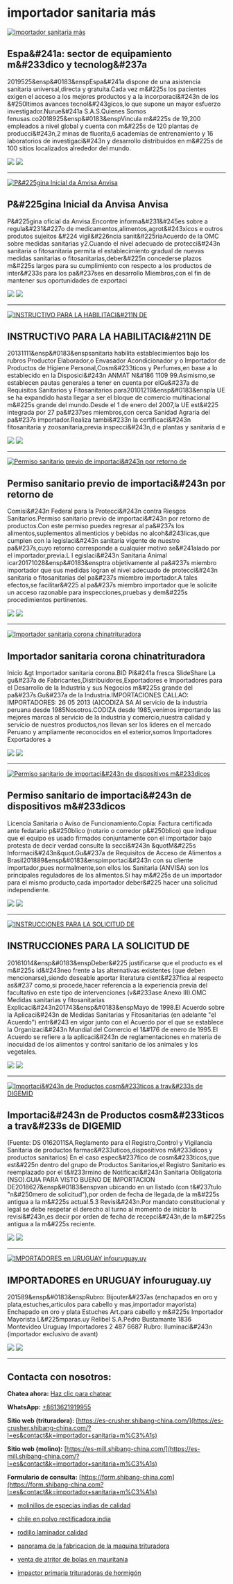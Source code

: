 # importador sanitaria más

<a href="https://swt.shibang-china.com/?l=es&img&k=importador+sanitaria+m%C3%A1s" target="_blank">![importador sanitaria más](http://static.shibang-china.com/all-800x300/962.jpg)</a>

## Espa&#241a: sector de equipamiento m&#233dico y tecnolog&#237a
2019525&ensp&#0183&enspEspa&#241a dispone de una asistencia sanitaria universal,directa y gratuita.Cada vez m&#225s los pacientes exigen el acceso a los mejores productos y a la incorporaci&#243n de los &#250ltimos avances tecnol&#243gicos,lo que supone un mayor esfuerzo investigador.Nurue&#241a S.A.S.Quienes Somos fenusas.co2018925&ensp&#0183&enspVincula m&#225s de 19,200 empleados a nivel global y cuenta con m&#225s de 120 plantas de producci&#243n,2 minas de fluorita,6 academias de entrenamiento y 16 laboratorios de investigaci&#243n y desarrollo distribuidos en m&#225s de 100 sitios localizados alrededor del mundo.


<a href="https://whatsapp.shibangsoft.com/WhatsApp.php" target="_blank" title="WhatsApp">![](http://static.shibang-china.com/icon/whatsapp.png)</a> <a href="https://swt.shibang-china.com/?l=es&icon&k=importador+sanitaria+m%C3%A1s" target="_blank">![](http://static.shibang-china.com/icon/chat-es.png)</a>

---

<a href="https://swt.shibang-china.com/?l=es&img&k=importador+sanitaria+m%C3%A1s" target="_blank">![P&#225gina Inicial da Anvisa Anvisa](http://static.shibang-china.com/all-800x300/419.jpg)</a>

## P&#225gina Inicial da Anvisa Anvisa
P&#225gina oficial da Anvisa.Encontre informa&#231&#245es sobre a regula&#231&#227o de medicamentos,alimentos,agrot&#243xicos e outros produtos sujeitos &#224 vigil&#226ncia sanit&#225riaAcuerdo de la OMC sobre medidas sanitarias y2.Cuando el nivel adecuado de protecci&#243n sanitaria o fitosanitaria permita el establecimiento gradual de nuevas medidas sanitarias o fitosanitarias,deber&#225n concederse plazos m&#225s largos para su cumplimiento con respecto a los productos de inter&#233s para los pa&#237ses en desarrollo Miembros,con el fin de mantener sus oportunidades de exportaci


<a href="https://whatsapp.shibangsoft.com/WhatsApp.php" target="_blank" title="WhatsApp">![](http://static.shibang-china.com/icon/whatsapp.png)</a> <a href="https://swt.shibang-china.com/?l=es&icon&k=importador+sanitaria+m%C3%A1s" target="_blank">![](http://static.shibang-china.com/icon/chat-es.png)</a>

---

<a href="https://swt.shibang-china.com/?l=es&img&k=importador+sanitaria+m%C3%A1s" target="_blank">![INSTRUCTIVO PARA LA HABILITACI&#211N DE](http://static.shibang-china.com/all-800x300/1261.jpg)</a>

## INSTRUCTIVO PARA LA HABILITACI&#211N DE
20131111&ensp&#0183&enspsanitaria habilita establecimientos bajo los rubros Productor Elaborador,o Envasador Acondicionador y o Importador de Productos de Higiene Personal,Cosm&#233ticos y Perfumes,en base a lo establecido en la Disposici&#243n ANMAT N&#186 1109 99.Asimismo,se establecen pautas generales a tener en cuenta por elGu&#237a de Requisitos Sanitarios y Fitosanitarios para20101219&ensp&#0183&enspla UE se ha expandido hasta llegar a ser el bloque de comercio multinacional m&#225s grande del mundo.Desde el 1 de enero del 2007,la UE est&#225 integrada por 27 pa&#237ses miembros,con cerca Sanidad Agraria del pa&#237s importador.Realiza tambi&#233n la certificaci&#243n fitosanitaria y zoosanitaria,previa inspecci&#243n,d e plantas y sanitaria d e


<a href="https://whatsapp.shibangsoft.com/WhatsApp.php" target="_blank" title="WhatsApp">![](http://static.shibang-china.com/icon/whatsapp.png)</a> <a href="https://swt.shibang-china.com/?l=es&icon&k=importador+sanitaria+m%C3%A1s" target="_blank">![](http://static.shibang-china.com/icon/chat-es.png)</a>

---

<a href="https://swt.shibang-china.com/?l=es&img&k=importador+sanitaria+m%C3%A1s" target="_blank">![Permiso sanitario previo de importaci&#243n por retorno de](http://static.shibang-china.com/all-800x300/610.jpg)</a>

## Permiso sanitario previo de importaci&#243n por retorno de
Comisi&#243n Federal para la Protecci&#243n contra Riesgos Sanitarios.Permiso sanitario previo de importaci&#243n por retorno de productos.Con este permiso puedes regresar al pa&#237s los alimentos,suplementos alimenticios y bebidas no alcoh&#243licas,que cumplen con la legislaci&#243n sanitaria vigente de nuestro pa&#237s,cuyo retorno corresponde a cualquier motivo se&#241alado por el importador,previa.L I egislaci&#243n Sanitaria Animal icar20171028&ensp&#0183&ensptra objetivamente al pa&#237s miembro importador que sus medidas logran el nivel adecuado de protecci&#243n sanitaria o fitosanitarias del pa&#237s miembro importador.A tales efectos,se facilitar&#225 al pa&#237s miembro importador que le solicite un acceso razonable para inspecciones,pruebas y dem&#225s procedimientos pertinentes.


<a href="https://whatsapp.shibangsoft.com/WhatsApp.php" target="_blank" title="WhatsApp">![](http://static.shibang-china.com/icon/whatsapp.png)</a> <a href="https://swt.shibang-china.com/?l=es&icon&k=importador+sanitaria+m%C3%A1s" target="_blank">![](http://static.shibang-china.com/icon/chat-es.png)</a>

---

<a href="https://swt.shibang-china.com/?l=es&img&k=importador+sanitaria+m%C3%A1s" target="_blank">![Importador sanitaria corona chinatrituradora](http://static.shibang-china.com/all-800x300/1349.jpg)</a>

## Importador sanitaria corona chinatrituradora
Inicio &gt Importador sanitaria corona.BID Pi&#241a fresca SlideShare La gu&#237a de Fabricantes,Distribuidores,Exportadores e Importadores para el Desarrollo de la Industria y sus Negocios m&#225s grande del pa&#237s.Gu&#237a de la Industria.IMPORTACIONES CALLAO: IMPORTADORES: 26 05 2013 (A)CODIZA SA Al servicio de la industria peruana desde 1985Nosotros.CODIZA desde 1985,venimos importando las mejores marcas al servicio de la industria y comercio,nuestra calidad y servicio de nuestros productos,nos llevan ser los lideres en el mercado Peruano y ampliamente reconocidos en el exterior,somos Importadores Exportadores a


<a href="https://whatsapp.shibangsoft.com/WhatsApp.php" target="_blank" title="WhatsApp">![](http://static.shibang-china.com/icon/whatsapp.png)</a> <a href="https://swt.shibang-china.com/?l=es&icon&k=importador+sanitaria+m%C3%A1s" target="_blank">![](http://static.shibang-china.com/icon/chat-es.png)</a>

---

<a href="https://swt.shibang-china.com/?l=es&img&k=importador+sanitaria+m%C3%A1s" target="_blank">![Permiso sanitario de importaci&#243n de dispositivos m&#233dicos](http://static.shibang-china.com/all-800x300/907.jpg)</a>

## Permiso sanitario de importaci&#243n de dispositivos m&#233dicos
Licencia Sanitaria o Aviso de Funcionamiento.Copia: Factura certificada ante fedatario p&#250blico (notario o corredor p&#250blico) que indique que el equipo es usado firmados conjuntamente con el importador bajo protesta de decir verdad consulte la secci&#243n &quotM&#225s Informaci&#243n&quot.Gu&#237a de Requisitos de Acceso de Alimentos a Brasil201889&ensp&#0183&enspimportaci&#243n con su cliente importador,pues normalmente,son ellos los Sanitaria (ANVISA) son los principales reguladores de los alimentos.Si hay m&#225s de un importador para el mismo producto,cada importador deber&#225 hacer una solicitud independiente.


<a href="https://whatsapp.shibangsoft.com/WhatsApp.php" target="_blank" title="WhatsApp">![](http://static.shibang-china.com/icon/whatsapp.png)</a> <a href="https://swt.shibang-china.com/?l=es&icon&k=importador+sanitaria+m%C3%A1s" target="_blank">![](http://static.shibang-china.com/icon/chat-es.png)</a>

---

<a href="https://swt.shibang-china.com/?l=es&img&k=importador+sanitaria+m%C3%A1s" target="_blank">![INSTRUCCIONES PARA LA SOLICITUD DE](http://static.shibang-china.com/all-800x300/520.jpg)</a>

## INSTRUCCIONES PARA LA SOLICITUD DE
20161014&ensp&#0183&enspDeber&#225 justificarse que el producto es el m&#225s id&#243neo frente a las alternativas existentes (que deben mencionarse),siendo deseable aportar literatura cient&#237fica al respecto as&#237 como,si procede,hacer referencia a la experiencia previa del facultativo en este tipo de intervenciones (v&#233ase Anexo III).OMC Medidas sanitarias y fitosanitarias Explicaci&#243n201743&ensp&#0183&enspMayo de 1998.El Acuerdo sobre la Aplicaci&#243n de Medidas Sanitarias y Fitosanitarias (en adelante "el Acuerdo") entr&#243 en vigor junto con el Acuerdo por el que se establece la Organizaci&#243n Mundial del Comercio el 1&#176 de enero de 1995.El Acuerdo se refiere a la aplicaci&#243n de reglamentaciones en materia de inocuidad de los alimentos y control sanitario de los animales y los vegetales.


<a href="https://whatsapp.shibangsoft.com/WhatsApp.php" target="_blank" title="WhatsApp">![](http://static.shibang-china.com/icon/whatsapp.png)</a> <a href="https://swt.shibang-china.com/?l=es&icon&k=importador+sanitaria+m%C3%A1s" target="_blank">![](http://static.shibang-china.com/icon/chat-es.png)</a>

---

<a href="https://swt.shibang-china.com/?l=es&img&k=importador+sanitaria+m%C3%A1s" target="_blank">![Importaci&#243n de Productos cosm&#233ticos a trav&#233s de DIGEMID](http://static.shibang-china.com/all-800x300/303.jpg)</a>

## Importaci&#243n de Productos cosm&#233ticos a trav&#233s de DIGEMID
(Fuente: DS 0162011SA,Reglamento para el Registro,Control y Vigilancia Sanitaria de productos farmac&#233uticos,dispositivos m&#233dicos y productos sanitarios) En el caso espec&#237fico de cosm&#233ticos,que est&#225n dentro del grupo de Productos Sanitarios,el Registro Sanitario es reemplazado por el t&#233rmino de Notificaci&#243n Sanitaria Obligatoria (NSO).GUIA PARA VISTO BUENO DE IMPORTACION DE2018627&ensp&#0183&enspvan ubicando en un listado (con t&#237tulo "n&#250mero de solicitud"),por orden de fecha de llegada,de la m&#225s antigua a la m&#225s actual.5.3 Revisi&#243n.Por mandato constitucional y legal se debe respetar el derecho al turno al momento de iniciar la revisi&#243n,es decir por orden de fecha de recepci&#243n,de la m&#225s antigua a la m&#225s reciente.


<a href="https://whatsapp.shibangsoft.com/WhatsApp.php" target="_blank" title="WhatsApp">![](http://static.shibang-china.com/icon/whatsapp.png)</a> <a href="https://swt.shibang-china.com/?l=es&icon&k=importador+sanitaria+m%C3%A1s" target="_blank">![](http://static.shibang-china.com/icon/chat-es.png)</a>

---

<a href="https://swt.shibang-china.com/?l=es&img&k=importador+sanitaria+m%C3%A1s" target="_blank">![IMPORTADORES en URUGUAY infouruguay.uy](http://static.shibang-china.com/all-800x300/915.jpg)</a>

## IMPORTADORES en URUGUAY infouruguay.uy
201589&ensp&#0183&enspRubro: Bijouter&#237as (enchapados en oro y plata,estuches,articulos para cabello y mas,importador mayorista) Enchapado en oro y plata Estuches Art.para cabello y m&#225s Importador Mayorista L&#225mparas.uy Relibel S.A.Pedro Bustamante 1836 Montevideo Uruguay Importadores 2 487 6687 Rubro: Iluminaci&#243n (importador exclusivo de avant)

<a href="https://whatsapp.shibangsoft.com/WhatsApp.php" target="_blank" title="WhatsApp">![](http://static.shibang-china.com/icon/whatsapp.png)</a> <a href="https://swt.shibang-china.com/?l=es&icon&k=importador+sanitaria+m%C3%A1s" target="_blank">![](http://static.shibang-china.com/icon/chat-es.png)</a>

---
## Contacta con nosotros:

**Chatea ahora:** [Haz clic para chatear](https://swt.shibang-china.com?l=es&contact&k=importador+sanitaria+m%C3%A1s)

**WhatsApp:**  [+8613621919955](https://whatsapp.shibangsoft.com/WhatsApp.php)

**Sitio web (trituradora):** [https://es-crusher.shibang-china.com/](https://es-crusher.shibang-china.com/?l=es&contact&k=importador+sanitaria+m%C3%A1s)

**Sitio web (molino):** [https://es-mill.shibang-china.com/](https://es-mill.shibang-china.com/?l=es&contact&k=importador+sanitaria+m%C3%A1s)

**Formulario de consulta:** [https://form.shibang-china.com](https://form.shibang-china.com?l=es&contact&k=importador+sanitaria+m%C3%A1s)

* [molinillos de especias indias de calidad](../69/molinillos%20de%20especias%20indias%20de%20calidad.md)

* [chile en polvo rectificadora india](../77/chile%20en%20polvo%20rectificadora%20india.md)

* [rodillo laminador calidad](../76/rodillo%20laminador%20calidad.md)

* [panorama de la fabricacion de la maquina trituradora](../72/panorama%20de%20la%20fabricacion%20de%20la%20maquina%20trituradora.md)

* [venta de atritor de bolas en mauritania](../75/venta%20de%20atritor%20de%20bolas%20en%20mauritania.md)

* [impactor primaria trituradoras de hormigón](../73/impactor%20primaria%20trituradoras%20de%20hormig%C3%B3n.md)
